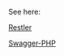 See here:

[Restler](https://github.com/Luracast/Restler)

[Swagger-PHP](http://zircote.com/swagger-php/)
